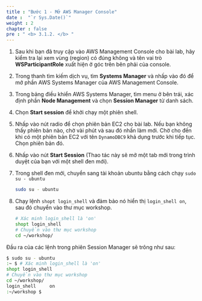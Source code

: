 ```yaml
---
title : "Bước 1 - Mở AWS Manager Console"
date :  "`r Sys.Date()`" 
weight : 2
chapter : false
pre : " <b> 3.1.2. </b> "
---
```


1. Sau khi bạn đã truy cập vào AWS Management Console cho bài lab, hãy kiểm tra lại xem vùng (region) có đúng không và tên vai trò **WSParticipantRole** xuất hiện ở góc trên bên phải của console.
2. Trong thanh tìm kiếm dịch vụ, tìm **Systems Manager** và nhấp vào đó để mở phần AWS Systems Manager của AWS Management Console.
3. Trong bảng điều khiển AWS Systems Manager, tìm menu ở bên trái, xác định phần **Node Management** và chọn **Session Manager** từ danh sách.
4. Chọn **Start session** để khởi chạy một phiên shell.
5. Nhấp vào nút radio để chọn phiên bản EC2 cho bài lab. Nếu bạn không thấy phiên bản nào, chờ vài phút và sau đó nhấn làm mới. Chờ cho đến khi có một phiên bản EC2 với tên `DynamoDBC9` khả dụng trước khi tiếp tục. Chọn phiên bản đó.
6. Nhấp vào nút **Start Session** (Thao tác này sẽ mở một tab mới trong trình duyệt của bạn với một shell đen mới).
7. Trong shell đen mới, chuyển sang tài khoản ubuntu bằng cách chạy `sudo su - ubuntu`

    ```bash
    sudo su - ubuntu
    ```
    
8. Chạy lệnh `shopt login_shell` và đảm bảo nó hiển thị `login_shell on`, sau đó chuyển vào thư mục workshop.

    ```bash
    # Xác minh login_shell là 'on'
    shopt login_shell
    # Chuyển vào thư mục workshop
    cd ~/workshop/
    ```
    
Đầu ra của các lệnh trong phiên Session Manager sẽ trông như sau:

```bash
$ sudo su - ubuntu
:~ $ # Xác minh login_shell là 'on'
shopt login_shell
# Chuyển vào thư mục workshop
cd ~/workshop/
login_shell     on
:~/workshop $
```